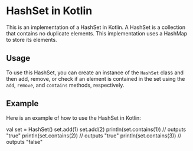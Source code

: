 # HashSet in Kotlin

This is an implementation of a HashSet in Kotlin. A HashSet is a collection that contains no duplicate elements. This implementation uses a HashMap to store its elements. 

## Usage

To use this HashSet, you can create an instance of the `HashSet` class and then add, remove, or check if an element is contained in the set using the `add`, `remove`, and `contains` methods, respectively.

## Example

Here is an example of how to use the HashSet in Kotlin:

val set = HashSet<Int>()
set.add(1)
set.add(2)
println(set.contains(1)) // outputs "true"
println(set.contains(2)) // outputs "true"
println(set.contains(3)) // outputs "false"
